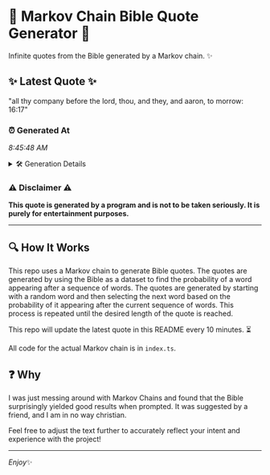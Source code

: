 # 📖 Markov Chain Bible Quote Generator 📖

Infinite quotes from the Bible generated by a Markov chain. ✨

## ✨ Latest Quote ✨
"all thy company before the lord, thou, and they, and aaron, to morrow: 16:17"

### ⏰ Generated At
*8:45:48 AM*

<details>
    <summary>🛠️ Generation Details</summary>
    <p>
        <strong>🌱 Seed:</strong> all<br>
        <strong>🔄 Iterations:</strong> 13<br>
        <strong>📜 Context History:</strong><br>[ all ]: thy<br>[ all, thy ]: company<br>[ all, thy, company ]: before<br>[ all, thy, company, before ]: the<br>[ all, thy, company, before, the ]: lord,<br>[ all, thy, company, before, the, lord, ]: thou,<br>[ thy, company, before, the, lord,, thou, ]: and<br>[ company, before, the, lord,, thou,, and ]: they,<br>[ before, the, lord,, thou,, and, they, ]: and<br>[ the, lord,, thou,, and, they,, and ]: aaron,<br>[ lord,, thou,, and, they,, and, aaron, ]: to<br>[ thou,, and, they,, and, aaron,, to ]: morrow:<br>[ and, they,, and, aaron,, to, morrow: ]: 16:17<br>
    </p>
</details>

### ⚠️ Disclaimer ⚠️
**This quote is generated by a program and is not to be taken seriously. It is purely for entertainment purposes.**

---

## 🔍 How It Works

This repo uses a Markov chain to generate Bible quotes. The quotes are generated by using the Bible as a dataset to find the probability of a word appearing after a sequence of words. The quotes are generated by starting with a random word and then selecting the next word based on the probability of it appearing after the current sequence of words. This process is repeated until the desired length of the quote is reached.

This repo will update the latest quote in this README every 10 minutes. ⏳

All code for the actual Markov chain is in `index.ts`.

## ❓ Why

I was just messing around with Markov Chains and found that the Bible surprisingly yielded good results when prompted. 
It was suggested by a friend, and I am in no way christian.

Feel free to adjust the text further to accurately reflect your intent and experience with the project!

---

*Enjoy*✨
